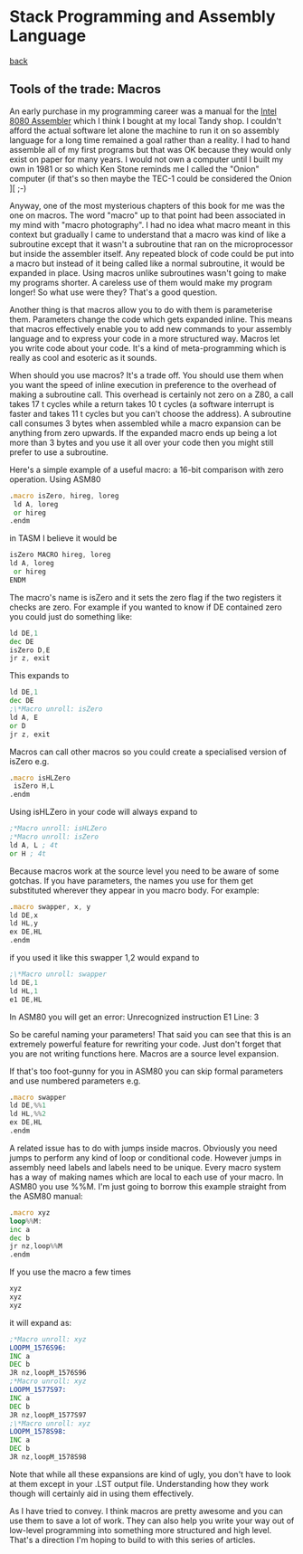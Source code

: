 # Stack Programming and Assembly Language

[back](./index.md)

## Tools of the trade: Macros

An early purchase in my programming career was a manual for the [Intel 8080 Assembler](https://altairclone.com/downloads/manuals/8080%20Programmers%20Manual.pdf) which I think I bought at my local Tandy shop. I couldn't afford the actual software let alone the machine to run it on so assembly language for a long time remained a goal rather than a reality. I had to hand assemble all of my first programs but that was OK because they would only exist on paper for many years. I would not own a computer until I built my own in 1981 or so which Ken Stone reminds me I called the "Onion" computer (if that's so then maybe the TEC-1 could be considered the Onion ][ ;-)

Anyway, one of the most mysterious chapters of this book for me was the one on macros. The word "macro" up to that point had been associated in my mind with "macro photography". I had no idea what macro meant in this context but gradually I came to understand that a macro was kind of like a subroutine except that it wasn't a subroutine that ran on the microprocessor but inside the assembler itself. Any repeated block of code could be put into a macro but instead of it being called like a normal subroutine, it would be expanded in place. Using macros unlike subroutines wasn't going to make my programs shorter. A careless use of them would make my program longer! So what use were they? That's a good question.

Another thing is that macros allow you to do with them is parameterise them. Parameters change the code which gets expanded inline. This means that macros effectively enable you to add new commands to your assembly language and to express your code in a more structured way. Macros let you write code about your code. It's a kind of meta-programming which is really as cool and esoteric as it sounds.

When should you use macros? It's a trade off. You should use them when you want the speed of inline execution in preference to the overhead of making a subroutine call. This overhead is certainly not zero on a Z80, a call takes 17 t cycles while a return takes 10 t cycles (a software interrupt is faster and takes 11 t cycles but you can't choose the address). A subroutine call consumes 3 bytes when assembled while a macro expansion can be anything from zero upwards. If the expanded macro ends up being a lot more than 3 bytes and you use it all over your code then you might still prefer to use a subroutine.

Here's a simple example of a useful macro: a 16-bit comparison with zero operation. Using ASM80

```asm
.macro isZero, hireg, loreg
 ld A, loreg
 or hireg
.endm
```

in TASM I believe it would be

```asm
isZero MACRO hireg, loreg
ld A, loreg
 or hireg
ENDM
```

The macro's name is isZero and it sets the zero flag if the two registers it checks are zero. For example if you wanted to know if DE contained zero you could just do something like:

```asm
ld DE,1
dec DE
isZero D,E
jr z, exit
```

This expands to

```asm
ld DE,1
dec DE
;\*Macro unroll: isZero
ld A, E
or D
jr z, exit
```

Macros can call other macros so you could create a specialised version of isZero e.g.

```asm
.macro isHLZero
 isZero H,L
.endm
```

Using isHLZero in your code will always expand to

```asm
;*Macro unroll: isHLZero
;*Macro unroll: isZero
ld A, L ; 4t
or H ; 4t
```

Because macros work at the source level you need to be aware of some gotchas. If you have parameters, the names you use for them get substituted wherever they appear in you macro body. For example:

```asm
.macro swapper, x, y
ld DE,x
ld HL,y
ex DE,HL
.endm
```

if you used it like this
swapper 1,2
would expand to

```asm
;\*Macro unroll: swapper
ld DE,1
ld HL,1
e1 DE,HL
```

In ASM80 you will get an error:
Unrecognized instruction E1 Line: 3

So be careful naming your parameters! That said you can see that this is an extremely powerful feature for rewriting your code. Just don't forget that you are not writing functions here. Macros are a source level expansion.

If that's too foot-gunny for you in ASM80 you can skip formal parameters and use numbered parameters e.g.

```asm
.macro swapper
ld DE,%%1
ld HL,%%2
ex DE,HL
.endm
```

A related issue has to do with jumps inside macros. Obviously you need jumps to perform any kind of loop or conditional code. However jumps in assembly need labels and labels need to be unique. Every macro system has a way of making names which are local to each use of your macro. In ASM80 you use %%M. I'm just going to borrow this example straight from the ASM80 manual:

```asm
.macro xyz
loop%%M:
inc a
dec b
jr nz,loop%%M
.endm
```

If you use the macro a few times

```asm
xyz
xyz
xyz
```

it will expand as:

```asm
;*Macro unroll: xyz
LOOPM_1576S96:
INC a
DEC b
JR nz,loopM_1576S96
;*Macro unroll: xyz
LOOPM_1577S97:
INC a
DEC b
JR nz,loopM_1577S97
;\*Macro unroll: xyz
LOOPM_1578S98:
INC a
DEC b
JR nz,loopM_1578S98
```

Note that while all these expansions are kind of ugly, you don't have to look at them except in your .LST output file. Understanding how they work though will certainly aid in using them effectively.

As I have tried to convey. I think macros are pretty awesome and you can use them to save a lot of work. They can also help you write your way out of low-level programming into something more structured and high level. That's a direction I'm hoping to build to with this series of articles.
